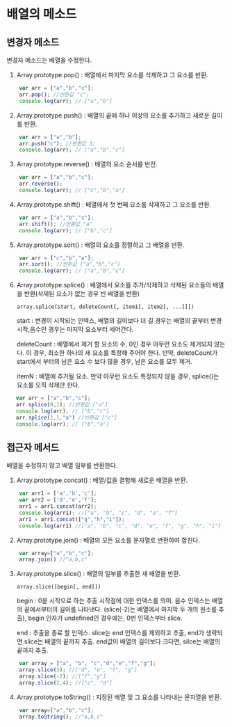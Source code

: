 # 배열의 메소드
## 변경자 메소드 
변경자 메소드는 배열을 수정한다. 

1. Array.prototype.pop() : 배열에서 마지막 요소를 삭제하고 그 요소를 반환.
```javascript
    var arr = ["a","b","c"];
    arr.pop(); //반환값 "c";
    console.log(arr); // ["a","b"]
```

2. Array.prototype.push() : 배열의 끝에 하나 이상의 요소를 추가하고 새로운 길이를 반환.
```javascript
    var arr = ["a","b"];
    arr.push("c"); //반환값 3;
    console.log(arr); // ["a","b","c"]
```

3. Array.prototype.reverse() : 배열의 요소 순서를 반전.
```javascript
    var arr = ["a","b","c"];
    arr.reverse(); 
    console.log(arr); // ["c","b","a"]
```

4. Array.prototype.shift() : 배열에서 첫 번째 요소를 삭제하고 그 요소를 반환.
```javascript
    var arr = ["a","b","c"];
    arr.shift(); //반환값 "a"
    console.log(arr); // ["b","c"]
```

5. Array.prototype.sort() : 배열의 요소를 정렬하고 그 배열을 반환.
```javascript
    var arr = ["c","b","a"];
    arr.sort(); //반환값 ["a","b","c"]
    console.log(arr); // ["a","b","c"]
```

6. Array.prototype.splice() : 배열에서 요소를 추가/삭제하고 삭제된 요소들의 배열을 반환(삭제된 요소가 없는 경우 빈 배열을 반환)

    `array.splice(start, deleteCount[, item1[, item2[, ...]]])`

     start : 변경이 시작되는 인덱스, 배열의 길이보다 더 길 경우는 배열의 끝부터 변경 시작,음수인 경우는 마지막 요소부터 세어간다.

     deleteCount : 배열에서 제거 할 요소의 수,  0인 경우 아무런 요소도 제거되지 않는다. 이 경우, 최소한 하나의 새 요소를 특정해 주어야 한다. 만약, deleteCount가 start에서 부터의 남은 요소 수 보다 많을 경우, 남은 요소를 모두 제거.

     itemN : 배열에 추가될 요소. 만약 아무런 요소도 특정되지 않을 경우, splice()는 요소를 오직 삭제만 한다.
 ```javascript
    var arr = ["a","b","c"];
    arr.splice(0,1); //반환값 ["a"]
    console.log(arr); // ["b","c"]
    arr.splice(1,1,"a") //반환값 ["c"]
    console.log(arr); // ["b","a"]
```

## 접근자 메서드
배열을 수정하지 않고 배열 일부를 반환한다.

1. Array.prototype.concat() : 배열/값을 결합해 새로운 배열을 반환.
```javascript
    var arr1 = ['a','b','c'];
    var arr2 = ['d','e','f'];
    arr1 = arr1.concat(arr2);
    console.log(arr1); //["a", "b", "c", "d", "e", "f"]
    arr1 = arr1.concat(["g","h","i"]);
    console.log(arr1) //["a", "b", "c", "d", "e", "f", "g", "h", "i"]
```

2. Array.prototype.join() : 배열의 모든 요소를 문자열로 변환하여 합친다. 
```javascript
    var array=["a","b","c"];
    array.join() //"a,b,c"
```

3. Array.prototype.slice() : 배열의 일부를 추출한 새 배열을 반환.

    `array.slice([begin[, end]])`

    begin : 0을 시작으로 하는 추출 시작점에 대한 인덱스를 의미. 음수 인덱스는 배열의 끝에서부터의 길이를 나타낸다. (slice(-2)는 배열에서 마지막 두 개의 원소를 추출), begin 인자가 undefined인 경우에는, 0번 인덱스부터 slice.

    end : 추출을 종료 할 인덱스. slice는 end 인덱스를 제외하고 추출, end가 생략되면 slice는 배열의 끝까지 추출. end값이 배열의 길이보다 크다면, silce는 배열의 끝까지 추출.

```javascript
    var array = ["a", "b", "c","d","e","f","g"];
    array.slice(3); //["d", "e", "f", "g"]
    array.slice(-2); //["f","g"]
    array.slice(2,4); //["c", "d"]
```

4. Array.prototype.toString() : 지정된 배열 및 그 요소를 나타내는 문자열을 반환.
```javascript
    var array=["a","b","c"];
    array.toString(); //"a,b,c"
```

